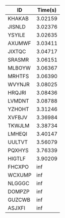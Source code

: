 |ID|Time(s)|
|-|-|
|KHAKAB|3.02159|
|JISNLD|3.02376|
|YSYILE|3.02635|
|AXUMWF|3.03411|
|JIXTQC|3.04717|
|SRASMR|3.06151|
|MLBOYW|3.06367|
|MRHTFS|3.06390|
|WVYNJR|3.08025|
|HRQJRI|3.08436|
|LVMDNT|3.08788|
|YZHOHT|3.31246|
|XVFBJV|3.36984|
|TKWJLM|3.38734|
|LMHEQI|3.40147|
|UULTVT|3.56079|
|PQXHYS|3.76339|
|HIGTLF|3.90209|
|FHCXPO|inf|
|WCXUMP|inf|
|NLGGGC|inf|
|DOMPZP|inf|
|GUZCWB|inf|
|ASJXFI|inf|
